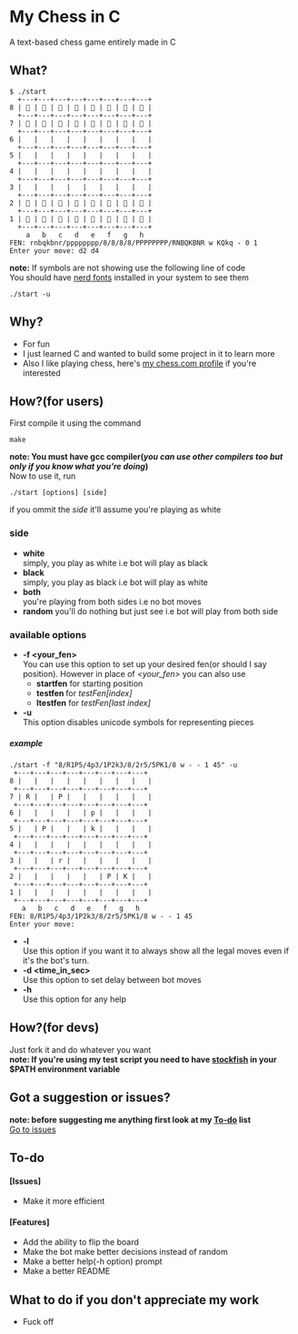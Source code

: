 
# My Chess in C
A text-based chess game entirely made in C

## What?
```
$ ./start
  +---+---+---+---+---+---+---+---+
8 | 󰡛 | 󰡘 | 󰡜 | 󰡚 | 󰡗 | 󰡜 | 󰡘 | 󰡛 |
  +---+---+---+---+---+---+---+---+
7 | 󰡙 | 󰡙 | 󰡙 | 󰡙 | 󰡙 | 󰡙 | 󰡙 | 󰡙 |
  +---+---+---+---+---+---+---+---+
6 |   |   |   |   |   |   |   |   |
  +---+---+---+---+---+---+---+---+
5 |   |   |   |   |   |   |   |   |
  +---+---+---+---+---+---+---+---+
4 |   |   |   |   |   |   |   |   |
  +---+---+---+---+---+---+---+---+
3 |   |   |   |   |   |   |   |   |
  +---+---+---+---+---+---+---+---+
2 | 󰡙 | 󰡙 | 󰡙 | 󰡙 | 󰡙 | 󰡙 | 󰡙 | 󰡙 |
  +---+---+---+---+---+---+---+---+
1 | 󰡛 | 󰡘 | 󰡜 | 󰡚 | 󰡗 | 󰡜 | 󰡘 | 󰡛 |
  +---+---+---+---+---+---+---+---+
    a   b   c   d   e   f   g   h
FEN: rnbqkbnr/pppppppp/8/8/8/8/PPPPPPPP/RNBQKBNR w KQkq - 0 1
Enter your move: d2 d4
```
**note:** If symbols are not showing use the following line of code  
You should have [nerd fonts](https://www.nerdfonts.com/) installed in your system to see them
```
./start -u
```

## Why?
* For fun
* I just learned C and wanted to build some project in it to learn more
* Also I like playing chess, here's [my chess.com profile](https://chess.com/member/andy_on_chess) if you're interested

## How?(for users)
First compile it using the command
```
make
```
**note: You must have gcc compiler(_you can use other compilers too but only if you know what you're doing_)**  
Now to use it, run
```
./start [options] [side]
```
if you ommit the _side_ it'll assume you're playing as white
### side
* **white**  
 simply, you play as white i.e bot will play as black
* **black**  
 simply, you play as black i.e bot will play as white
* **both**  
 you're playing from both sides i.e no bot moves
* **random**
 you'll do nothing but just see i.e bot will play from both side
### available options
* **-f <your_fen>**  
 You can use this option to set up your desired fen(or should I say position). However in place of _<your_fen>_ you can also use
  * **startfen** for starting position
  * **testfen <index>** for _testFen[index]_
  * **ltestfen** for _testFen[last index]_  
* **-u**  
 This option disables unicode symbols for representing pieces
 ##### example
 ```
 ./start -f "8/R1P5/4p3/1P2k3/8/2r5/5PK1/8 w - - 1 45" -u
  +---+---+---+---+---+---+---+---+
8 |   |   |   |   |   |   |   |   |
  +---+---+---+---+---+---+---+---+
7 | R |   | P |   |   |   |   |   |
  +---+---+---+---+---+---+---+---+
6 |   |   |   |   | p |   |   |   |
  +---+---+---+---+---+---+---+---+
5 |   | P |   |   | k |   |   |   |
  +---+---+---+---+---+---+---+---+
4 |   |   |   |   |   |   |   |   |
  +---+---+---+---+---+---+---+---+
3 |   |   | r |   |   |   |   |   |
  +---+---+---+---+---+---+---+---+
2 |   |   |   |   |   | P | K |   |
  +---+---+---+---+---+---+---+---+
1 |   |   |   |   |   |   |   |   |
  +---+---+---+---+---+---+---+---+
    a   b   c   d   e   f   g   h
FEN: 8/R1P5/4p3/1P2k3/8/2r5/5PK1/8 w - - 1 45
Enter your move:
 ```
* **-l**  
 Use this option if you want it to always show all the legal moves even if it's the bot's turn.
* **-d <time_in_sec>**  
 Use this option to set delay between bot moves
* **-h**  
 Use this option for any help

## How?(for devs)
Just fork it and do whatever you want  
**note: If you're using my test script you need to have [stockfish](https://github.com/official-stockfish/Stockfish) in your $PATH environment variable**

## Got a suggestion or issues?
**note: before suggesting me anything first look at my [To-do](#to-do) list**  
[Go to issues](https://github.com/andyongith/mychessinC/issues)

## To-do
#### [Issues]
* Make it more efficient
#### [Features]
* Add the ability to flip the board
* Make the bot make better decisions instead of random
* Make a better help(-h option) prompt
* Make a better README

## What to do if you don't appreciate my work
* Fuck off
